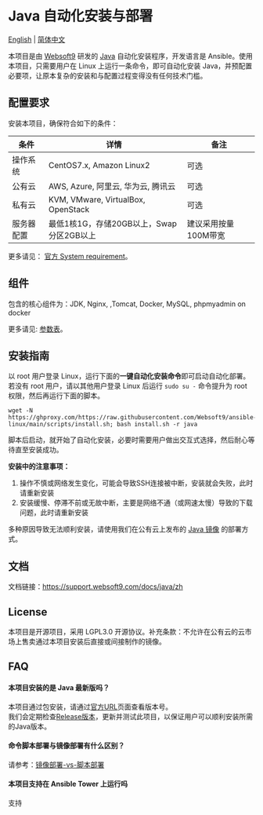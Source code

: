 
# Java 自动化安装与部署

[English](/README.md) | [简体中文](/README-zh.md)  

本项目是由 [Websoft9](https://www.websoft9.com) 研发的 [Java](https://www.java.com/zh-CN/) 自动化安装程序，开发语言是 Ansible。使用本项目，只需要用户在 Linux 上运行一条命令，即可自动化安装 Java，并预配置必要项，让原本复杂的安装和与配置过程变得没有任何技术门槛。

## 配置要求

安装本项目，确保符合如下的条件：

| 条件       | 详情       | 备注  |
| ------------ | ------------ | ----- |
| 操作系统       | CentOS7.x, Amazon Linux2|  可选  |
| 公有云| AWS, Azure, 阿里云, 华为云, 腾讯云 | 可选 |
| 私有云|  KVM, VMware, VirtualBox, OpenStack | 可选 |
| 服务器配置 | 最低1核1G，存储20GB以上，Swap分区2GB以上 |  建议采用按量100M带宽 |

更多请见： [官方 System requirement](https://www.java.com/zh-CN/download/help/linux_x64_install.html)。

## 组件

包含的核心组件为：JDK, Nginx, ,Tomcat, Docker, MySQL, phpmyadmin on docker  

更多请见: [参数表](/docs/zh/stack-components.md)。

## 安装指南

以 root 用户登录 Linux，运行下面的**一键自动化安装命令**即可启动自动化部署。若没有 root 用户，请以其他用户登录 Linux 后运行 `sudo su -` 命令提升为 root 权限，然后再运行下面的脚本。

```
wget -N https://ghproxy.com/https://raw.githubusercontent.com/Websoft9/ansible-linux/main/scripts/install.sh; bash install.sh -r java
```

脚本后启动，就开始了自动化安装，必要时需要用户做出交互式选择，然后耐心等待直至安装成功。

**安装中的注意事项：**  

1. 操作不慎或网络发生变化，可能会导致SSH连接被中断，安装就会失败，此时请重新安装
2. 安装缓慢、停滞不前或无故中断，主要是网络不通（或网速太慢）导致的下载问题，此时请重新安装

多种原因导致无法顺利安装，请使用我们在公有云上发布的 [Java 镜像](https://apps.websoft9.com/java) 的部署方式。


## 文档

文档链接：https://support.websoft9.com/docs/java/zh

## License

本项目是开源项目，采用 LGPL3.0 开源协议。补充条款：不允许在公有云的云市场上售卖通过本项目安装后直接或间接制作的镜像。

## FAQ

#### 本项目安装的是 Java 最新版吗？

本项目通过包安装，请通过[官方URL](https://www.java.com/zh-CN/download/manual.jsp)页面查看版本号。  
我们会定期检查[Release版本](https://github.com/Websoft9/ansible-java/releases)，更新并测试此项目，以保证用户可以顺利安装所需的Java版本。 
 
#### 命令脚本部署与镜像部署有什么区别？

请参考：[镜像部署-vs-脚本部署](https://support.websoft9.com/docs/faq/zh/bz-product.html#镜像部署-vs-脚本部署)

#### 本项目支持在 Ansible Tower 上运行吗
支持

